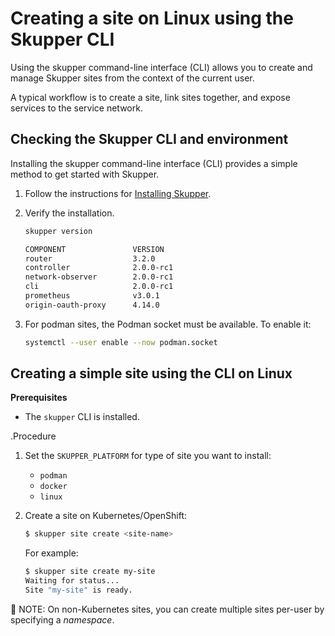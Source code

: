 # Creating a site on Linux using the Skupper CLI

Using the skupper command-line interface (CLI) allows you to create and manage Skupper sites from the context of the current user.

A typical workflow is to create a site, link sites together, and expose services to the service network.

## Checking the Skupper CLI and environment

Installing the skupper command-line interface (CLI) provides a simple method to get started with Skupper.

1. Follow the instructions for [Installing Skupper](https://skupper.io/releases/index.html).

2. Verify the installation.
   ```bash
   skupper version
   
   COMPONENT               VERSION
   router                  3.2.0
   controller              2.0.0-rc1
   network-observer        2.0.0-rc1
   cli                     2.0.0-rc1
   prometheus              v3.0.1
   origin-oauth-proxy      4.14.0
   ```
3. For podman sites, the Podman socket must be available. To enable it:
   ```bash
   systemctl --user enable --now podman.socket
   ```

## Creating a simple site using the CLI on Linux

**Prerequisites**

* The `skupper` CLI is installed.

.Procedure

1. Set the `SKUPPER_PLATFORM` for type of site you want to install:

   * `podman`
   * `docker`
   * `linux`

2. Create a site on Kubernetes/OpenShift:

   ```bash
   $ skupper site create <site-name>
   ```
   For example:
   ```bash
   $ skupper site create my-site
   Waiting for status...
   Site "my-site" is ready.
   ```

  📌 NOTE: On non-Kubernetes sites, you can create multiple sites per-user by specifying a *namespace*.
